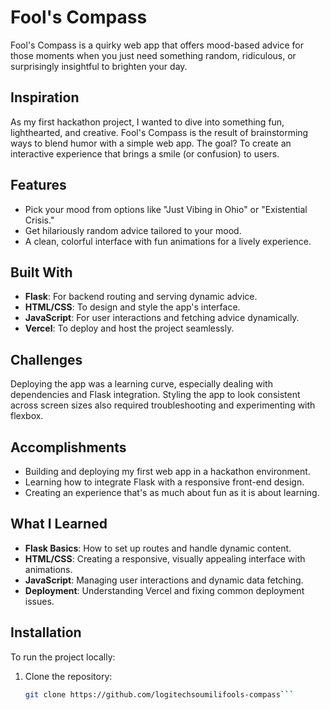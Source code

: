 # Fool's Compass

Fool's Compass is a quirky web app that offers mood-based advice for those moments when you just need something random, ridiculous, or surprisingly insightful to brighten your day.

## Inspiration
As my first hackathon project, I wanted to dive into something fun, lighthearted, and creative. Fool's Compass is the result of brainstorming ways to blend humor with a simple web app. The goal? To create an interactive experience that brings a smile (or confusion) to users.

## Features
- Pick your mood from options like "Just Vibing in Ohio" or "Existential Crisis."
- Get hilariously random advice tailored to your mood.
- A clean, colorful interface with fun animations for a lively experience.

## Built With
- **Flask**: For backend routing and serving dynamic advice.
- **HTML/CSS**: To design and style the app's interface.
- **JavaScript**: For user interactions and fetching advice dynamically.
- **Vercel**: To deploy and host the project seamlessly.

## Challenges
Deploying the app was a learning curve, especially dealing with dependencies and Flask integration. Styling the app to look consistent across screen sizes also required troubleshooting and experimenting with flexbox.

## Accomplishments
- Building and deploying my first web app in a hackathon environment.
- Learning how to integrate Flask with a responsive front-end design.
- Creating an experience that's as much about fun as it is about learning.

## What I Learned
- **Flask Basics**: How to set up routes and handle dynamic content.
- **HTML/CSS**: Creating a responsive, visually appealing interface with animations.
- **JavaScript**: Managing user interactions and dynamic data fetching.
- **Deployment**: Understanding Vercel and fixing common deployment issues.

## Installation
To run the project locally:
1. Clone the repository:  
   ```bash
   git clone https://github.com/logitechsoumilifools-compass```
